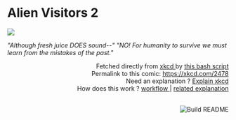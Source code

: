 # <b>Alien Visitors 2</b>

[![](https://imgs.xkcd.com/comics/alien_visitors_2.png)](https://xkcd.com/2478)

<i>&quot;Although fresh juice DOES sound--&quot; &quot;NO! For humanity to survive we must learn from the mistakes of the past.&quot;</i>

<div align="right">
  Fetched directly from
  <a href="https://xkcd.com">
    xkcd
  </a>
  by
  <a href="https://github.com/Vanille-N/Vanille-N/blob/master/fetch">
    this bash script
  </a>
</div>
<div align="right">
  Permalink to this comic:
  <a href="https://xkcd.com/2478">
    https://xkcd.com/2478
  </a>
</div>
<div align="right">
  Need an explanation ?
  <a href="https://www.explainxkcd.com/wiki/index.php/2478">
    Explain xkcd
  </a>
</div>
<div align="right">
  How does this work ?
  <a href="https://github.com/Vanille-N/Vanille-N/blob/master/.github/workflows/build.yml">
    workflow
  </a>
  |
  <a href="https://simonwillison.net/2020/Jul/10/self-updating-profile-readme/">
    related explanation
  </a>
</div><br>

<a href="https://github.com/Vanille-N/Vanille-N/actions"><img src="https://github.com/Vanille-N/Vanille-N/workflows/Build%20README/badge.svg" align="right" alt="Build README"></a>
